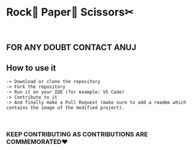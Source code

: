 # Rock🥌 Paper📜 Scissors✂

<br/>

## FOR ANY DOUBT CONTACT ANUJ

## How to use it


```
-> Download or clone the repository
-> Fork the repository
-> Run it on your IDE (for example: VS Code)
-> Contribute to it
-> And finally make a Pull Request (make sure to add a readme which contains the image of the modified project).

```

<br />

### KEEP CONTRIBUTING AS CONTRIBUTIONS ARE COMMEMORATED♥


